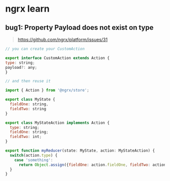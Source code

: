 # ngrx learn

## bug1: Property Payload does not exist on type

> https://github.com/ngrx/platform/issues/31

```js
// you can create your CustomAction

export interface CustomAction extends Action {
type: string;
payload?: any;
}

// and then reuse it
```


```js
import { Action } from '@ngrx/store';

export class MyState {
  fieldOne: string,
  fieldTwo: string
}

export class MyStateAction implements Action {
  type: string;
  fieldOne: string;
  fieldTwo: int;
}

export function myReducer(state: MyState, action: MyStateAction) {
  switch(action.type) {
    case 'something':
      return Object.assign({fieldOne: action.fieldOne, fieldTwo: action.fieldTwo})
  }
}

```
